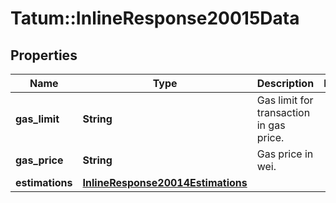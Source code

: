 # Tatum::InlineResponse20015Data

## Properties
Name | Type | Description | Notes
------------ | ------------- | ------------- | -------------
**gas_limit** | **String** | Gas limit for transaction in gas price. | 
**gas_price** | **String** | Gas price in wei. | 
**estimations** | [**InlineResponse20014Estimations**](InlineResponse20014Estimations.md) |  | 

